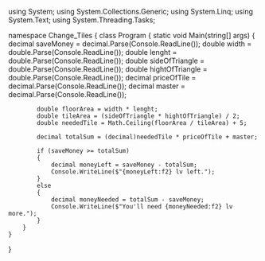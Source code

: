 using System;
using System.Collections.Generic;
using System.Linq;
using System.Text;
using System.Threading.Tasks;

namespace Change_Tiles
{
    class Program
    {
        static void Main(string[] args)
        {
            decimal saveMoney = decimal.Parse(Console.ReadLine());
            double width = double.Parse(Console.ReadLine());
            double lenght = double.Parse(Console.ReadLine());
            double sideOfTriangle = double.Parse(Console.ReadLine());
            double hightOfTriangle = double.Parse(Console.ReadLine());
            decimal priceOfTile = decimal.Parse(Console.ReadLine());
            decimal master = decimal.Parse(Console.ReadLine());

            double floorArea = width * lenght;
            double tileArea = (sideOfTriangle * hightOfTriangle) / 2;
            double neededTile = Math.Ceiling(floorArea / tileArea) + 5;

            decimal totalSum = (decimal)neededTile * priceOfTile + master;

            if (saveMoney >= totalSum)
            {
                decimal moneyLeft = saveMoney - totalSum;
                Console.WriteLine($"{moneyLeft:f2} lv left.");
            }
            else
            {
                decimal moneyNeeded = totalSum - saveMoney;
                Console.WriteLine($"You'll need {moneyNeeded:f2} lv more.");
            }
        }
    }
}
